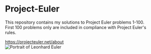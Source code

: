 # Project-Euler
This repository contains my solutions to Project Euler problems 1-100.  
First 100 problems only are included in compliance with Project Euler's rules.  

https://projecteuler.net/about  
![Portrait of Leonhard Euler](https://projecteuler.net/images/clipart/euler_portrait.png)
